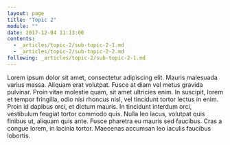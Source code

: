 ```yaml
---
layout: page
title: "Topic 2"
module: ""
date: 2017-12-04 11:13:00
contents:
  - _articles/topic-2/sub-topic-2-1.md
  - _articles/topic-2/sub-topic-2-2.md
following: _articles/topic-2/sub-topic-2-1.md
---
```


Lorem ipsum dolor sit amet, consectetur adipiscing elit. Mauris malesuada varius massa. Aliquam erat volutpat. Fusce at diam vel metus gravida pulvinar. Proin vitae molestie quam, sit amet ultricies enim. In suscipit, lorem et tempor fringilla, odio nisi rhoncus nisl, vel tincidunt tortor lectus in enim. Proin id dapibus orci, et dictum mauris. In tincidunt interdum orci, vestibulum feugiat tortor commodo quis. Nulla leo lacus, volutpat quis finibus ut, aliquam quis ante. Fusce pharetra eu mauris sed faucibus. Cras a congue lorem, in lacinia tortor. Maecenas accumsan leo iaculis faucibus lobortis.
